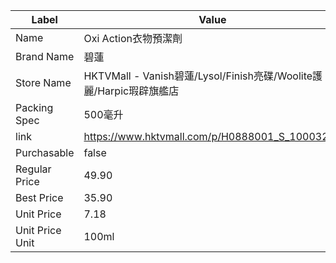| Label           | Value                                                    |
| --------------- | -------------------------------------------------------- |
| Name            | Oxi Action衣物預潔劑                                          |
| Brand Name      | 碧蓮                                                       |
| Store Name      | HKTVMall - Vanish碧蓮/Lysol/Finish亮碟/Woolite護麗/Harpic瑕辟旗艦店 |
| Packing Spec    | 500毫升                                                    |
| link            | https://www.hktvmall.com/p/H0888001_S_10003252           |
| Purchasable     | false                                                    |
| Regular Price   | 49.90                                                    |
| Best Price      | 35.90                                                    |
| Unit Price      | 7.18                                                     |
| Unit Price Unit | 100ml                                                    |
